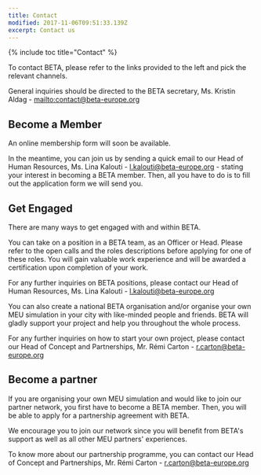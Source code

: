 ```yaml
---
title: Contact
modified: 2017-11-06T09:51:33.139Z
excerpt: Contact us
---
```

{% include toc title="Contact" %}

To contact BETA, please refer to the links provided to the left and pick the relevant channels. 

General inquiries should be directed to the BETA secretary, Ms. Kristin Aldag - <mailto:contact@beta-europe.org>

## Become a Member

An online membership form will soon be available. 

In the meantime, you can join us by sending a quick email to our Head of Human Resources, Ms. Lina Kalouti - [l.kalouti@beta-europe.org](l.kalouti@beta-europe.org) - stating your interest in becoming a BETA member. Then, all you have to do is to fill out the application form we will send you. 

## Get Engaged

There are many ways to get engaged with and within BETA. 

You can take on a position in a BETA team, as an Officer or Head. 
Please refer to the open calls and the roles descriptions before applying for one of these roles. 
You will gain valuable work experience and will be awarded a certification upon completion of your work. 

For any further inquiries on BETA positions, please contact our Head of Human Resources, Ms. Lina Kalouti - [l.kalouti@beta-europe.org](l.kalouti@beta-europe.org)

You can also create a national BETA organisation and/or organise your own MEU simulation in your city with like-minded people and friends. 
BETA will gladly support your project and help you throughout the whole process.

For any further inquiries on how to start your own project, please contact our Head of Concept and Partnerships, Mr. Rémi Carton - [r.carton@beta-europe.org](h.pienczykowska@beta-europe.org)

## Become a partner

If you are organising your own MEU simulation and would like to join our partner network, you first have to become a BETA member. 
Then, you will be able to apply for a partnership agreement with BETA. 

We encourage you to join our network since you will benefit from BETA's support as well as all other MEU partners' experiences. 

To know more about our partnership programme, you can contact our Head of Concept and Partnerships, Mr. Rémi Carton - [r.carton@beta-europe.org](h.pienczykowska@beta-europe.org)
